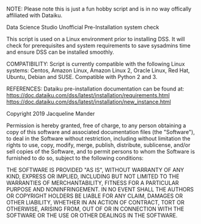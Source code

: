NOTE: Please note this is just a fun hobby script and is in no way offically affiliated with Dataiku.

Data Science Studio Unofficial Pre-Installation system check

This script is used on a Linux environment prior to installing DSS. It will check for prerequisites and system requirements to save sysadmins time and ensure DSS can be installed smoothly.

COMPATIBILITY: Script is currently compatible with the following Linux systems: Centos, Amazon Linux, Amazon Linux 2, Oracle Linux, Red Hat, Ubuntu, Debian and SUSE. Compatible with Python 2 and 3.

REFERENCES: 
Dataiku pre-installation documentation can be found at: 
https://doc.dataiku.com/dss/latest/installation/requirements.html 
https://doc.dataiku.com/dss/latest/installation/new_instance.html

Copyright 2019 Jacqueline Mander

Permission is hereby granted, free of charge, to any person obtaining a copy of this software and associated documentation files (the "Software"), to deal in the Software without restriction, including without limitation the rights to use, copy, modify, merge, publish, distribute, sublicense, and/or sell copies of the Software, and to permit persons to whom the Software is furnished to do so, subject to the following conditions:

THE SOFTWARE IS PROVIDED "AS IS", WITHOUT WARRANTY OF ANY KIND, EXPRESS OR IMPLIED, INCLUDING BUT NOT LIMITED TO THE WARRANTIES OF MERCHANTABILITY, FITNESS FOR A PARTICULAR PURPOSE AND NONINFRINGEMENT. IN NO EVENT SHALL THE AUTHORS OR COPYRIGHT HOLDERS BE LIABLE FOR ANY CLAIM, DAMAGES OR OTHER LIABILITY, WHETHER IN AN ACTION OF CONTRACT, TORT OR OTHERWISE, ARISING FROM, OUT OF OR IN CONNECTION WITH THE SOFTWARE OR THE USE OR OTHER DEALINGS IN THE SOFTWARE.

